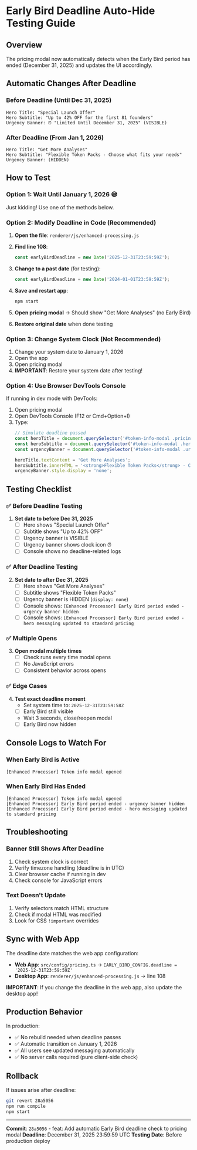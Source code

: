 # Early Bird Deadline Auto-Hide Testing Guide

## Overview
The pricing modal now automatically detects when the Early Bird period has ended (December 31, 2025) and updates the UI accordingly.

## Automatic Changes After Deadline

### Before Deadline (Until Dec 31, 2025)
```
Hero Title: "Special Launch Offer"
Hero Subtitle: "Up to 42% OFF for the first 81 founders"
Urgency Banner: ⏰ "Limited Until December 31, 2025" (VISIBLE)
```

### After Deadline (From Jan 1, 2026)
```
Hero Title: "Get More Analyses"
Hero Subtitle: "Flexible Token Packs - Choose what fits your needs"
Urgency Banner: (HIDDEN)
```

## How to Test

### Option 1: Wait Until January 1, 2026 😅
Just kidding! Use one of the methods below.

### Option 2: Modify Deadline in Code (Recommended)

1. **Open the file**: `renderer/js/enhanced-processing.js`

2. **Find line 108**:
   ```javascript
   const earlyBirdDeadline = new Date('2025-12-31T23:59:59Z');
   ```

3. **Change to a past date** (for testing):
   ```javascript
   const earlyBirdDeadline = new Date('2024-01-01T23:59:59Z');
   ```

4. **Save and restart app**:
   ```bash
   npm start
   ```

5. **Open pricing modal** → Should show "Get More Analyses" (no Early Bird)

6. **Restore original date** when done testing

### Option 3: Change System Clock (Not Recommended)

1. Change your system date to January 1, 2026
2. Open the app
3. Open pricing modal
4. **IMPORTANT**: Restore your system date after testing!

### Option 4: Use Browser DevTools Console

If running in dev mode with DevTools:

1. Open pricing modal
2. Open DevTools Console (F12 or Cmd+Option+I)
3. Type:
   ```javascript
   // Simulate deadline passed
   const heroTitle = document.querySelector('#token-info-modal .pricing-hero h3');
   const heroSubtitle = document.querySelector('#token-info-modal .hero-subtitle');
   const urgencyBanner = document.querySelector('#token-info-modal .urgency-banner');

   heroTitle.textContent = 'Get More Analyses';
   heroSubtitle.innerHTML = '<strong>Flexible Token Packs</strong> - Choose what fits your needs';
   urgencyBanner.style.display = 'none';
   ```

## Testing Checklist

### ✅ Before Deadline Testing

1. **Set date to before Dec 31, 2025**
   - [ ] Hero shows "Special Launch Offer"
   - [ ] Subtitle shows "Up to 42% OFF"
   - [ ] Urgency banner is VISIBLE
   - [ ] Urgency banner shows clock icon ⏰
   - [ ] Console shows no deadline-related logs

### ✅ After Deadline Testing

2. **Set date to after Dec 31, 2025**
   - [ ] Hero shows "Get More Analyses"
   - [ ] Subtitle shows "Flexible Token Packs"
   - [ ] Urgency banner is HIDDEN (`display: none`)
   - [ ] Console shows: `[Enhanced Processor] Early Bird period ended - urgency banner hidden`
   - [ ] Console shows: `[Enhanced Processor] Early Bird period ended - hero messaging updated to standard pricing`

### ✅ Multiple Opens

3. **Open modal multiple times**
   - [ ] Check runs every time modal opens
   - [ ] No JavaScript errors
   - [ ] Consistent behavior across opens

### ✅ Edge Cases

4. **Test exact deadline moment**
   - Set system time to: `2025-12-31T23:59:58Z`
   - [ ] Early Bird still visible
   - Wait 3 seconds, close/reopen modal
   - [ ] Early Bird now hidden

## Console Logs to Watch For

### When Early Bird is Active
```
[Enhanced Processor] Token info modal opened
```

### When Early Bird Has Ended
```
[Enhanced Processor] Token info modal opened
[Enhanced Processor] Early Bird period ended - urgency banner hidden
[Enhanced Processor] Early Bird period ended - hero messaging updated to standard pricing
```

## Troubleshooting

### Banner Still Shows After Deadline
1. Check system clock is correct
2. Verify timezone handling (deadline is in UTC)
3. Clear browser cache if running in dev
4. Check console for JavaScript errors

### Text Doesn't Update
1. Verify selectors match HTML structure
2. Check if modal HTML was modified
3. Look for CSS `!important` overrides

## Sync with Web App

The deadline date matches the web app configuration:
- **Web App**: `src/config/pricing.ts` → `EARLY_BIRD_CONFIG.deadline = '2025-12-31T23:59:59Z'`
- **Desktop App**: `renderer/js/enhanced-processing.js` → line 108

**IMPORTANT**: If you change the deadline in the web app, also update the desktop app!

## Production Behavior

In production:
- ✅ No rebuild needed when deadline passes
- ✅ Automatic transition on January 1, 2026
- ✅ All users see updated messaging automatically
- ✅ No server calls required (pure client-side check)

## Rollback

If issues arise after deadline:
```bash
git revert 28a5056
npm run compile
npm start
```

---

**Commit**: `28a5056` - feat: Add automatic Early Bird deadline check to pricing modal
**Deadline**: December 31, 2025 23:59:59 UTC
**Testing Date**: Before production deploy
